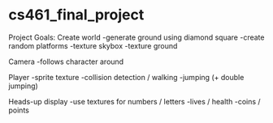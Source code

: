 # cs461_final_project

Project Goals:
Create world
  -generate ground using diamond square
  -create random platforms
  -texture skybox
  -texture ground

Camera
  -follows character around

Player
  -sprite texture
  -collision detection / walking
  -jumping (+ double jumping)

Heads-up display
  -use textures for numbers / letters
  -lives / health
  -coins / points
